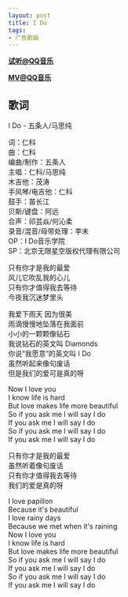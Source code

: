 ```yaml
---
layout: post
title: I Do
tags:
- 广告歌曲
---
```


[**试听@QQ音乐**](https://i.y.qq.com/v8/playsong.html?songid=310132452#webchat_redirect)

[**MV@QQ音乐**](https://y.qq.com/n/m/detail/mv/index.html?vid=v00368f1yqd)

## 歌词

I Do - 五条人/马思纯

词：仁科  
曲：仁科  
编曲/制作：五条人  
主唱：仁科/马思纯  
木吉他：茂涛  
手风琴/电吉他：仁科  
鼓手：苗长江  
贝斯/键盘：阿远  
合声：祁芸焱/何沁柔  
录音/混音/母带处理：李未  
OP：I Do音乐学院  
SP：北京无限星空版权代理有限公司

只有你才是我的最爱  
风儿它吹乱我的心儿  
只有你才值得我去等待  
今夜我沉迷梦里头

我爱下雨天 因为很美  
雨滴慢慢地坠落在我面前  
小小的一颗颗像钻石  
我说钻石的英文叫 Diamonds  
你说“我愿意”的英文叫 I Do  
虽然听起来像句废话  
但是我们的爱可是真的呀

Now I love you  
I know life is hard  
But love makes life more beautiful  
So if you ask me I will say I do  
If you ask me I will say I do  
So if you ask me I will say I do  
If you ask me I will say I do

只有你才是我的最爱  
虽然听着像句废话  
只有你才值得我去等待  
我们的爱是真的呀

I love papillon  
Because it\'s beautiful  
I love rainy days  
Because we met when it\'s raining  
Now I love you  
I know life is hard  
But love makes life more beautiful  
So if you ask me I will say I do  
If you ask me I will say I do  
So if you ask me I will say I do  
If you ask me I will say I do
